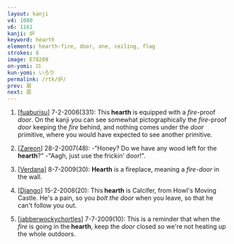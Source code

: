 ```yaml
---
layout: kanji
v4: 1080
v6: 1161
kanji: 炉
keyword: hearth
elements: hearth-fire, door, one, ceiling, flag
strokes: 8
image: E78289
on-yomi: ロ
kun-yomi: いろり
permalink: /rtk/炉/
prev: 扇
next: 戻
---
```


1) [<a href="http://kanji.koohii.com/profile/fuaburisu">fuaburisu</a>] 7-2-2006(331): This<strong> hearth</strong> is equipped with a <em>fire</em>-proof <em>door</em>. On the kanji you can see somewhat pictographically the <em>fire</em>-proof <em>door</em> keeping the <em>fire</em> behind, and nothing comes under the <em>door</em> primitive, where you would have expected to see another primitive.

2) [<a href="http://kanji.koohii.com/profile/Zareon">Zareon</a>] 28-2-2007(48): -&quot;Honey? Do we have any wood left for the<strong> hearth</strong>?&quot; -&quot;Aagh, just use the frickin&#039; door!&quot;.

3) [<a href="http://kanji.koohii.com/profile/Verdana">Verdana</a>] 8-7-2009(30): <strong>Hearth</strong> is a fireplace, meaning a <em>fire-door</em> in the wall.

4) [<a href="http://kanji.koohii.com/profile/Django">Django</a>] 15-2-2008(20): This<strong> hearth</strong> is Calcifer, from Howl&#039;s Moving Castle. He&#039;s a pain, so you <em>bolt the door</em> when you leave, so that he can&#039;t follow you out.

5) [<a href="http://kanji.koohii.com/profile/jabberwockychortles">jabberwockychortles</a>] 7-7-2009(10): This is a reminder that when the <em>fire</em> is going in the<strong> hearth</strong>, keep the <em>door</em> closed so we&#039;re not heating up the whole outdoors.

